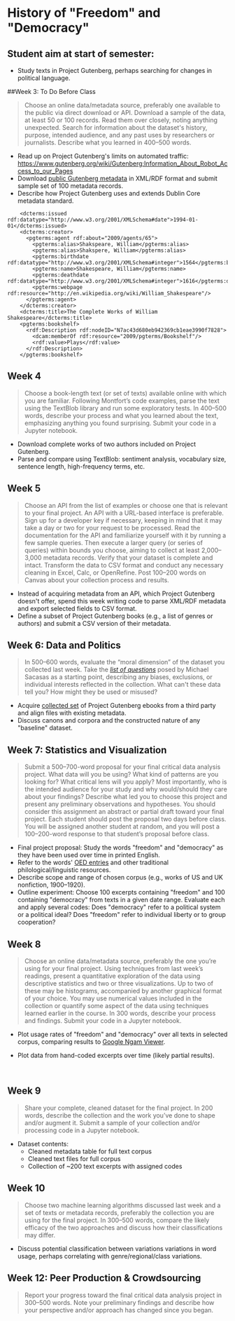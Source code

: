# History of "Freedom" and "Democracy"

## Student aim at start of semester:

- Study texts in Project Gutenberg, perhaps searching for changes in political language.

##Week 3: To Do Before Class

>Choose an online data/metadata source, preferably one available to the public via direct download or API. Download a sample of the data, at least 50 or 100 records. Read them over closely, noting anything unexpected. Search for information about the dataset's history, purpose, intended audience, and any past uses by researchers or journalists. Describe what you learned in 400–500 words.

- Read up on Project Gutenberg's limits on automated traffic: https://www.gutenberg.org/wiki/Gutenberg:Information_About_Robot_Access_to_our_Pages
- Download [public Gutenberg metadata](https://www.gutenberg.org/wiki/Gutenberg:Offline_Catalogs) in XML/RDF format and submit sample set of 100 metadata records. 
- Describe how Project Gutenberg uses and extends Dublin Core metadata standard.
```
    <dcterms:issued rdf:datatype="http://www.w3.org/2001/XMLSchema#date">1994-01-01</dcterms:issued>
    <dcterms:creator>
      <pgterms:agent rdf:about="2009/agents/65">
        <pgterms:alias>Shakspeare, William</pgterms:alias>
        <pgterms:alias>Shakspere, William</pgterms:alias>
        <pgterms:birthdate rdf:datatype="http://www.w3.org/2001/XMLSchema#integer">1564</pgterms:birthdate>
        <pgterms:name>Shakespeare, William</pgterms:name>
        <pgterms:deathdate rdf:datatype="http://www.w3.org/2001/XMLSchema#integer">1616</pgterms:deathdate>
        <pgterms:webpage rdf:resource="http://en.wikipedia.org/wiki/William_Shakespeare"/>
      </pgterms:agent>
    </dcterms:creator>
    <dcterms:title>The Complete Works of William Shakespeare</dcterms:title>
    <pgterms:bookshelf>
      <rdf:Description rdf:nodeID="N7ac43d680eb942369cb1eae3990f7828">
        <dcam:memberOf rdf:resource="2009/pgterms/Bookshelf"/>
        <rdf:value>Plays</rdf:value>
      </rdf:Description>
    </pgterms:bookshelf>
```

## Week 4

>Choose a book-length text (or set of texts) available online with which you are familiar. Following Montfort’s code examples, parse the text using the TextBlob library and run some exploratory tests. In 400–500 words, describe your process and what you learned about the text, emphasizing anything you found surprising. Submit your code in a Jupyter notebook.

- Download complete works of two authors included on Project Gutenberg.
- Parse and compare using TextBlob: sentiment analysis, vocabulary size, sentence length, high-frequency terms, etc.

## Week 5

>Choose an API from the list of examples or choose one that is relevant to your final project. An API with a URL-based interface is preferable. Sign up for a developer key if necessary, keeping in mind that it may take a day or two for your request to be processed. Read the documentation for the API and familiarize yourself with it by running a few sample queries. Then execute a larger query (or series of queries) within bounds you choose, aiming to collect at least 2,000–3,000 metadata records. Verify that your dataset is complete and intact. Transform the data to CSV format and conduct any necessary cleaning in Excel, Calc, or OpenRefine. Post 100–200 words on Canvas about your collection process and results.

- Instead of acquiring metadata from an API, which Project Gutenberg doesn't offer, spend this week writing code to parse XML/RDF metadata and export selected fields to CSV format. 
- Define a subset of Project Gutenberg books (e.g., a list of genres or authors) and submit a CSV version of their metadata.

## Week 6: Data and Politics

>In 500–600 words, evaluate the “moral dimension” of the dataset you collected last week. Take the [*list of questions*](https://thefrailestthing.com/2014/11/29/do-artifacts-have-ethics/) posed by Michael Sacasas as a starting point, describing any biases, exclusions, or individual interests reflected in the collection. What can't these data tell you? How might they be used or misused?

- Acquire [collected set](http://www.stephenmclaughlin.net/temp/freedom_democracy/gutenberg2010.zip) of Project Gutenberg ebooks from a third party and align files with existing metadata.
- Discuss canons and corpora and the constructed nature of any "baseline" dataset.

## Week 7: Statistics and Visualization

>Submit a 500–700-word proposal for your final critical data analysis project. What data will you be using? What kind of patterns are you looking for? What critical lens will you apply? Most importantly, who is the intended audience for your study and why would/should they care about your findings? Describe what led you to choose this project and present any preliminary observations and hypotheses. You should consider this assignment an abstract or partial draft toward your final project. Each student should post the proposal two days before class. You will be assigned another student at random, and you will post a 100–200-word response to that student’s proposal before class.

- Final project proposal: Study the words "freedom" and "democracy" as they have been used over time in printed English.
- Refer to the words' [OED entries](http://www.stephenmclaughlin.net/temp/freedom_democracy/freedom_democracy_oed.pdf) and other traditional philological/linguistic resources.
- Describe scope and range of chosen corpus (e.g., works of US and UK nonfiction, 1900–1920).
- Outline experiment: Choose 100 excerpts containing "freedom" and 100 containing "democracy" from texts in a given date range. Evaluate each and apply several codes: Does "democracy" refer to a political system or a political ideal? Does "freedom" refer to individual liberty or to group cooperation?

## Week 8

>Choose an online data/metadata source, preferably the one you’re using for your final project. Using techniques from last week’s readings, present a quantitative exploration of the data using descriptive statistics and two or three visualizations. Up to two of these may be histograms, accompanied by another graphical format of your choice. You may use numerical values included in the collection or quantify some aspect of the data using techniques learned earlier in the course. In 300 words, describe your process and findings. Submit your code in a Jupyter notebook.

- Plot usage rates of "freedom" and "democracy" over all texts in selected corpus, comparing results to [Google Ngam Viewer](https://books.google.com/ngrams/graph?content=freedom%2Cdemocracy&year_start=1800&year_end=2010&corpus=15&smoothing=3&share=&direct_url=t1%3B%2Cfreedom%3B%2Cc0%3B.t1%3B%2Cdemocracy%3B%2Cc0).
- Plot data from hand-coded excerpts over time (likely partial results).

  ​

## Week 9
>Share your complete, cleaned dataset for the final project. In 200 words, describe the collection and the work you’ve done to shape and/or augment it. Submit a sample of your collection and/or processing code in a Jupyter notebook.

- Dataset contents:
  - Cleaned metadata table for full text corpus
  - Cleaned text files for full corpus
  - Collection of ~200 text excerpts with assigned codes


## Week 10
>Choose two machine learning algorithms discussed last week and a set of texts or metadata records, preferably the collection you are using for the final project. In 300–500 words, compare the likely efficacy of the two approaches and discuss how their classifications may differ.

- Discuss potential classification between variations variations in word usage, perhaps correlating with genre/regional/class variations.

## Week 12: Peer Production & Crowdsourcing
>Report your progress toward the final critical data analysis project in 300–500 words. Note your preliminary findings and describe how your perspective and/or approach has changed since you began.​
